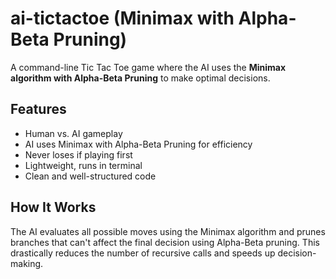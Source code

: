 # ai-tictactoe (Minimax with Alpha-Beta Pruning)

A command-line Tic Tac Toe game where the AI uses the **Minimax algorithm with Alpha-Beta Pruning** to make optimal decisions.

## Features

- Human vs. AI gameplay
- AI uses Minimax with Alpha-Beta Pruning for efficiency
- Never loses if playing first
- Lightweight, runs in terminal
- Clean and well-structured code

## How It Works

The AI evaluates all possible moves using the Minimax algorithm and prunes branches that can't affect the final decision using Alpha-Beta pruning. This drastically reduces the number of recursive calls and speeds up decision-making.


